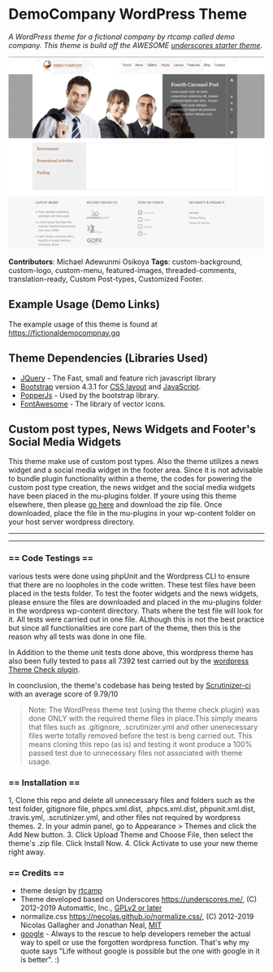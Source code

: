 # DemoCompany WordPress Theme
*A WordPress theme for a fictional company by rtcamp called demo company. This theme is build off the AWESOME [underscores starter theme](https://underscores.me)*.

![theme-screenshot](https://github.com/michaelAdewunmi/democompany/blob/master/screenshot.png)

**Contributors**: Michael Adewunmi Osikoya
**Tags**: custom-background, custom-logo, custom-menu, featured-images, threaded-comments, translation-ready, Custom Post-types, Customized Footer.


## Example Usage (Demo Links)
The example usage of this theme is found at https://fictionaldemocompnay.gq


## Theme Dependencies (Libraries Used)
* [JQuery](https://jquery.com) - The Fast, small and feature rich javascript library
* [Bootstrap](https://getbootstrap.com) version 4.3.1 for [CSS layout](https://getbootstrap.com/docs/4.3/layout/overview) and [JavaScript](https://getbootstrap.com/docs/4.3/getting-started/javascript).
* [PopperJs](https://popper.js.org) - Used by the bootstrap library.
* [FontAwesome](https://fontawesome.com) - The library of vector icons.

## Custom post types, News Widgets and Footer's Social Media Widgets
This theme make use of custom post types. Also the theme utilizes a news widget and a social media widget in the footer area. Since it is not advisable to bundle plugin functionality within a theme, the codes for powering the custom post type creation, the news widget and the social media widgets have been placed in the mu-plugins folder. If youre using this theme elsewhere, then please [go here](https://www.dropbox.com/s/wo6va5erqb8vn90/mu-plugins.zip?dl=0) and download the zip file. Once downloaded, place the file in the mu-plugins in your wp-content folder on your host server wordpress directory.

***
***
### == Code Testings ==
various tests were done using phpUnit and the Wordpress CLI to ensure that there are no loopholes in the code written. These test files have been placed in the tests folder. To test the footer widgets and the news widgets, please ensure the files are downloaded and placed in the mu-plugins folder in the wordpress wp-content directory. Thats where the test file will look for it. All tests were carried out in one file. ALthough this is not the best practice but since all functionalities are core part of the theme, then this is the reason why all tests was done in one file.

In Addition to the theme unit tests done above, this wordpress theme has also been fully tested to pass all 7392 test carried out by the [wordpress Theme Check plugin](https://wordpress.org/plugins/theme-check/).

In coonclusion, the theme's codebase has being tested by [Scrutinizer-ci](https://scrutinizer-ci.com) with an average score of 9.79/10


> Note: The WordPress theme test (using the theme check plugin) was done ONLY with the required theme files in place.This simply means that files such as .gitignore, .scrutinizer.yml and other unenecessary files werte totally removed before the test is beng carried out. This means cloning this repo (as is) and testing it wont produce a 100% passed test due to unnecessary files not associated with theme usage.


### == Installation ==
1, Clone this repo and delete all unnecessary files and folders such as the test folder, gitignore file, phpcs.xml.dist, .phpcs.xml.dist, phpunit.xml.dist, .travis.yml, .scrutinizer.yml, and other files not required by wordpress themes.
2. In your admin panel, go to Appearance > Themes and click the Add New button.
3. Click Upload Theme and Choose File, then select the theme's .zip file. Click Install Now.
4. Click Activate to use your new theme right away.


### == Credits ==
* theme design by [rtcamp](https://rtcamp.com)
* Theme developed based on Underscores https://underscores.me/, (C) 2012-2019 Automattic, Inc., [GPLv2 or later](https://www.gnu.org/licenses/gpl-2.0.html)
* normalize.css https://necolas.github.io/normalize.css/, (C) 2012-2019 Nicolas Gallagher and Jonathan Neal, [MIT](https://opensource.org/licenses/MIT)
* [google](https://google.com) - Always to the rescue to help developers remeber the actual way to spell or use the forgotten wordpress function. That's why my quote says "Life without google is possible but the one with google in it is better". :)


